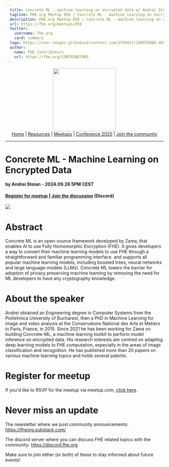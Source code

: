 ```yaml
---
  title: Concrete ML - machine learning on encrypted data w/ Andrei Stoian | FHE.org Meetup 058
  tagline: FHE.org Meetup 058 | Concrete ML - machine learning on encrypted data w/ Andrei Stoian
  description: FHE.org Meetup 058 | Concrete ML - machine learning on encrypted data w/ Andrei Stoian
  url: https://fhe.org/meetups/058
  twitter:
    username: fhe_org
    card: summary
  logo: https://user-images.githubusercontent.com/5758427/180978488-db825482-5a58-4c7c-9589-c494a6f0be04.png
  author:
    name: FHE Contributors
    url: https://fhe.org/CONTRIBUTORS
---
```


<!-- Main header navigation -->
<p align="center">
  <img width="200" src="https://user-images.githubusercontent.com/5758427/180978488-db825482-5a58-4c7c-9589-c494a6f0be04.png"><br/>
  <a href="https://fhe-org.github.io">Home</a> | <a href="https://fhe-org.github.io/resources">Resources</a> | <a href="https://fhe-org.github.io/meetups/">Meetups</a> | <a href="https://fhe-org.github.io/conferences/conference-2025/">Conference 2025</a> | <a href="https://fhe-org.github.io/community">Join the community</a>
</p>
<hr/>
<!-- /Main header navigation -->


# Concrete ML - Machine Learning on Encrypted Data
#### by Andrei Stoian - 2024.09.26 5PM CEST
#### <!-- <a href="">Video recording</a> (Youtube) | <a href="">Slides</a> (Github) --> <a href="https://www.meetup.com/fhe-org/events/303389758/?utm_medium=referral&utm_campaign=share-btn_savedevents_share_modal&utm_source=link">Register for meetup</a> | <a href="https://discord.fhe.org">Join the discussion</a> (Discord)

<a href="https://www.meetup.com/fhe-org/events/303389758/?utm_medium=referral&utm_campaign=share-btn_savedevents_share_modal&utm_source=link"><img src="https://github.com/user-attachments/assets/0415e1a0-11c7-45be-b9ed-5199db7f96b9"></a>

# Abstract

Concrete ML is an open-source framework developed by Zama, that enables AI to use Fully Homomorphic Encryption (FHE). It gives developers a way to convert their machine learning models to use FHE through a straightforward and familiar programming interface. and supports all popular machine learning models, including boosted trees, neural networks and large language-models (LLMs). Concrete ML lowers the barrier for adoption of privacy preserving machine learning by removing the need for ML developers to have any cryptography knowledge. 

# About the speaker

Andrei obtained an Engineering degree in Computer Systems from the Politehnica University of Bucharest, then a PhD in Machine Learning for image and video analysis at the Conservatoire National des Arts et Metiers in Paris, France, in 2015. Since 2021 he has been working for Zama on building Concrete-ML, a machine learning toolkit to perform model inference on encrypted data. His research interests are centred on adapting deep learning models to FHE computation, especially in the areas of image classification and recognition. He has published more than 20 papers on various machine learning topics and holds several patents.

# Register for meetup

If you'd like to RSVP for the meetup via meetup.com, <a href="https://www.meetup.com/fhe-org/events/303389758/?utm_medium=referral&utm_campaign=share-btn_savedevents_share_modal&utm_source=link">click here</a>.
# Never miss an update

The newsletter where we post community announcements: https://fheorg.substack.com/

The discord server where you can discuss FHE related topics with the community: https://discord.fhe.org

Make sure to join either (or both) of these to stay informed about future events!
